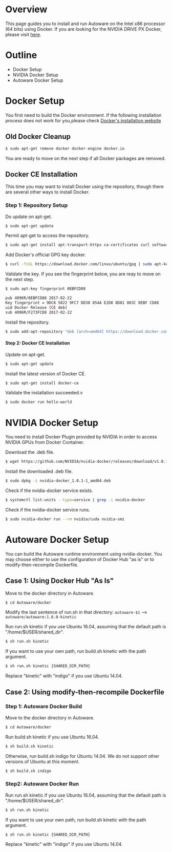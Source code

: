 # Overview
This page guides you to install and run Autoware on the Intel x86 processor (64 bits) using Docker. If you are looking for the NVIDIA DRIVE PX Docker, please visit [here](https://github.com/CPFL/Autoware/wiki/Installation-by-Docker:-DRIVE-PX2).

# Outline
* Docker Setup
* NVIDIA Docker Setup
* Autoware Docker Setup

# Docker Setup
   You first need to build the Docker environment. If the following installation process does not work for you,please check [Docker's installation website](https://docs.docker.com/engine/installation/linux/docker-ce/ubuntu/)

##   Old Docker Cleanup
   ```bash
   $ sudo apt-get remove docker docker-engine docker.io
   ```
   You are ready to move on the next step if all Docker packages are removed.

##  Docker CE Installation
   This time you may want to install Docker using the repository, though there are several other ways to install Docker.

###  Step 1: Repository Setup

   Do update on apt-get.
   ```bash
   $ sudo apt-get update
   ```
   Permit apt-get to access the repository.
   ```bash
   $ sudo apt-get install apt-transport-https ca-certificates curl software-properties-common
   ```
   Add Docker's official GPG key docker.
   ```bash
   $ curl -fsSL https://download.docker.com/linux/ubuntu/gpg | sudo apt-key add -
   ```
   Validate the key. If you see the fingerprint below, you are reay to move on the next step.
   ```bash
   $ sudo apt-key fingerprint 0EBFCD88

   pub 4096R/0EBFCD88 2017-02-22
   Key fingerprint = 9DC8 5822 9FC7 DD38 854A E2D8 8D81 803C 0EBF CD88
   uid Docker Release (CE deb)
   sub 4096R/F273FCD8 2017-02-22
   ```
   Install the repository.
   ``` bash
   $ sudo add-apt-repository "deb [arch=amd64] https://download.docker.com/linux/ubuntu $(lsb_release -cs) stable"
   ```
   #### Step 2: Docker CE Installation

   Update on apt-get.
   ``` bash
   $ sudo apt-get update
   ```
   Install the latest version of Docker CE.
   ``` bash
   $ sudo apt-get install docker-ce
   ``` 
   Validate the installation succeeded.v
   ``` bash
   $ sudo docker run hello-world
   ``` 

# NVIDIA Docker Setup

You need to install Docker Plugin provided by NVIDIA in order to access NVIDIA GPUs from Docker Container.

Download the .deb file.
   ``` bash
   $ wget https://github.com/NVIDIA/nvidia-docker/releases/download/v1.0.1/nvidia-docker_1.0.1-1_amd64.deb
   ``` 
Install the downloaded .deb file.
   ``` bash
   $ sudo dpkg -i nvidia-docker_1.0.1-1_amd64.deb
   ``` 
Check if the nvidia-docker service exists.
   ``` bash
   $ systemctl list-units --type=service | grep -i nvidia-docker
   ``` 
Check if the nvidia-docker service runs.
   ``` bash
   $ sudo nvidia-docker run --rm nvidia/cuda nvidia-smi
   ``` 

# Autoware Docker Setup

You can build the Autoware runtime environment using nvidia-docker. You may choose either to use the configuration of Docker Hub "as is" or to modify-then-recompile Dockerfile.

## Case 1: Using Docker Hub "As Is"
   Move to the docker directory in Autoware.
   ``` bash
   $ cd Autoware/docker
   ``` 
   Modify the last sentence of run.sh in that directory: `autoware-$1` --> `autoware/autoware:1.6.0-kinetic`

   Run run.sh kinetic if you use Ubuntu 16.04, assuming that the default path is "/home/$USER/shared_dir".
   ``` bash
   $ sh run.sh kinetic
   ``` 
   If you want to use your own path, run build.sh kinetic with the path argument.
   ``` bash
   $ sh run.sh kinetic {SHARED_DIR_PATH}
   ``` 
   Replace "kinetic" with "indigo" if you use Ubuntu 14.04.

## Case 2: Using modify-then-recompile Dockerfile
### Step 1: Autoware Docker Build

   Move to the docker directory in Autoware.
   ``` bash
   $ cd Autoware/docker
   ``` 
   Run build.sh kinetic if you use Ubuntu 16.04.
   ``` bash
   $ sh build.sh kinetic
   ``` 
   Otherwise, run build.sh indigo for Ubuntu 14.04. We do not support other versions of Ubuntu at this moment.
   ``` bash
   $ sh build.sh indigo
   ``` 
### Step2: Autoware Docker Run
    
   Run run.sh kinetic if you use Ubuntu 16.04, assuming that the default path is "/home/$USER/shared_dir".
   ``` bash
   $ sh run.sh kinetic
   ``` 
   If you want to use your own path, run build.sh kinetic with the path argument.
   ``` bash
   $ sh run.sh kinetic {SHARED_DIR_PATH}
   ``` 
   Replace "kinetic" with "indigo" if you use Ubuntu 14.04.
    